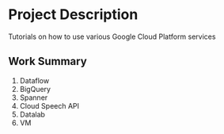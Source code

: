 # Project Description
Tutorials on how to use various Google Cloud Platform services

## Work Summary
1. Dataflow
2. BigQuery
3. Spanner
4. Cloud Speech API
5. Datalab
6. VM
